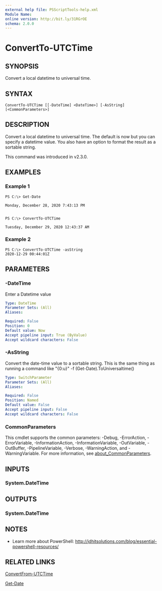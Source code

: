 ```yaml
---
external help file: PSScriptTools-help.xml
Module Name:
online version: http://bit.ly/31RGrOE
schema: 2.0.0
---
```


# ConvertTo-UTCTime

## SYNOPSIS
Convert a local datetime to universal time.

## SYNTAX

```
ConvertTo-UTCTime [[-DateTime] <DateTime>] [-AsString] [<CommonParameters>]
```

## DESCRIPTION
Convert a local datetime to universal time.
The default is now but you can specify a datetime value.
You also have an option to format the result as a sortable string.

This command was introduced in v2.3.0.

## EXAMPLES

### Example 1
```
PS C:\> Get-Date

Monday, December 28, 2020 7:43:13 PM


PS C:\> ConvertTo-UTCTime

Tuesday, December 29, 2020 12:43:37 AM
```

### Example 2
```
PS C:\> ConvertTo-UTCTime -asString
2020-12-29 00:44:01Z
```

## PARAMETERS

### -DateTime
Enter a Datetime value

```yaml
Type: DateTime
Parameter Sets: (All)
Aliases:

Required: False
Position: 0
Default value: Now
Accept pipeline input: True (ByValue)
Accept wildcard characters: False
```

### -AsString
Convert the date-time value to a sortable string.
This is the same thing as running a command like "{0:u}" -f (Get-Date).ToUniversaltime()

```yaml
Type: SwitchParameter
Parameter Sets: (All)
Aliases:

Required: False
Position: Named
Default value: False
Accept pipeline input: False
Accept wildcard characters: False
```

### CommonParameters
This cmdlet supports the common parameters: -Debug, -ErrorAction, -ErrorVariable, -InformationAction, -InformationVariable, -OutVariable, -OutBuffer, -PipelineVariable, -Verbose, -WarningAction, and -WarningVariable. For more information, see [about_CommonParameters](http://go.microsoft.com/fwlink/?LinkID=113216).

## INPUTS

### System.DateTime
## OUTPUTS

### System.DateTime
## NOTES
* Learn more about PowerShell: http://jdhitsolutions.com/blog/essential-powershell-resources/

## RELATED LINKS

[ConvertFrom-UTCTime]()

[Get-Date]()

